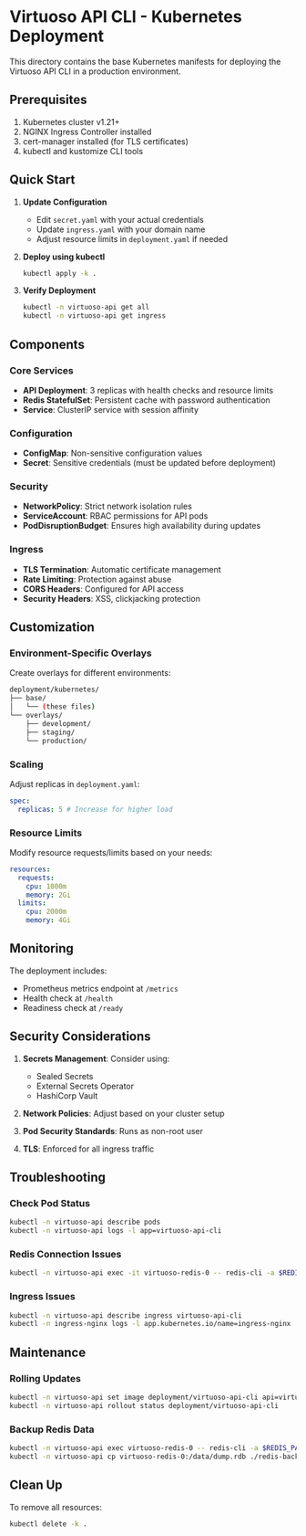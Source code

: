 # Virtuoso API CLI - Kubernetes Deployment

This directory contains the base Kubernetes manifests for deploying the Virtuoso API CLI in a production environment.

## Prerequisites

1. Kubernetes cluster v1.21+
2. NGINX Ingress Controller installed
3. cert-manager installed (for TLS certificates)
4. kubectl and kustomize CLI tools

## Quick Start

1. **Update Configuration**

   - Edit `secret.yaml` with your actual credentials
   - Update `ingress.yaml` with your domain name
   - Adjust resource limits in `deployment.yaml` if needed

2. **Deploy using kubectl**

   ```bash
   kubectl apply -k .
   ```

3. **Verify Deployment**
   ```bash
   kubectl -n virtuoso-api get all
   kubectl -n virtuoso-api get ingress
   ```

## Components

### Core Services

- **API Deployment**: 3 replicas with health checks and resource limits
- **Redis StatefulSet**: Persistent cache with password authentication
- **Service**: ClusterIP service with session affinity

### Configuration

- **ConfigMap**: Non-sensitive configuration values
- **Secret**: Sensitive credentials (must be updated before deployment)

### Security

- **NetworkPolicy**: Strict network isolation rules
- **ServiceAccount**: RBAC permissions for API pods
- **PodDisruptionBudget**: Ensures high availability during updates

### Ingress

- **TLS Termination**: Automatic certificate management
- **Rate Limiting**: Protection against abuse
- **CORS Headers**: Configured for API access
- **Security Headers**: XSS, clickjacking protection

## Customization

### Environment-Specific Overlays

Create overlays for different environments:

```bash
deployment/kubernetes/
├── base/
│   └── (these files)
└── overlays/
    ├── development/
    ├── staging/
    └── production/
```

### Scaling

Adjust replicas in `deployment.yaml`:

```yaml
spec:
  replicas: 5 # Increase for higher load
```

### Resource Limits

Modify resource requests/limits based on your needs:

```yaml
resources:
  requests:
    cpu: 1000m
    memory: 2Gi
  limits:
    cpu: 2000m
    memory: 4Gi
```

## Monitoring

The deployment includes:

- Prometheus metrics endpoint at `/metrics`
- Health check at `/health`
- Readiness check at `/ready`

## Security Considerations

1. **Secrets Management**: Consider using:

   - Sealed Secrets
   - External Secrets Operator
   - HashiCorp Vault

2. **Network Policies**: Adjust based on your cluster setup
3. **Pod Security Standards**: Runs as non-root user
4. **TLS**: Enforced for all ingress traffic

## Troubleshooting

### Check Pod Status

```bash
kubectl -n virtuoso-api describe pods
kubectl -n virtuoso-api logs -l app=virtuoso-api-cli
```

### Redis Connection Issues

```bash
kubectl -n virtuoso-api exec -it virtuoso-redis-0 -- redis-cli -a $REDIS_PASSWORD ping
```

### Ingress Issues

```bash
kubectl -n virtuoso-api describe ingress virtuoso-api-cli
kubectl -n ingress-nginx logs -l app.kubernetes.io/name=ingress-nginx
```

## Maintenance

### Rolling Updates

```bash
kubectl -n virtuoso-api set image deployment/virtuoso-api-cli api=virtuoso-api-cli:new-version
kubectl -n virtuoso-api rollout status deployment/virtuoso-api-cli
```

### Backup Redis Data

```bash
kubectl -n virtuoso-api exec virtuoso-redis-0 -- redis-cli -a $REDIS_PASSWORD BGSAVE
kubectl -n virtuoso-api cp virtuoso-redis-0:/data/dump.rdb ./redis-backup.rdb
```

## Clean Up

To remove all resources:

```bash
kubectl delete -k .
```
